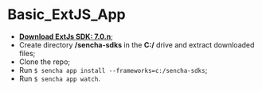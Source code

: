 # Basic_ExtJS_App

-  **[Download ExtJs SDK: 7.0.n](https://www.sencha.com/products/extjs/evaluate/)**;
- Create directory **/sencha-sdks** in the **C:/** drive and extract downloaded files;
- Clone the repo;
- Run ```$ sencha app install --frameworks=c:/sencha-sdks```;
- Run ```$ sencha app watch```.